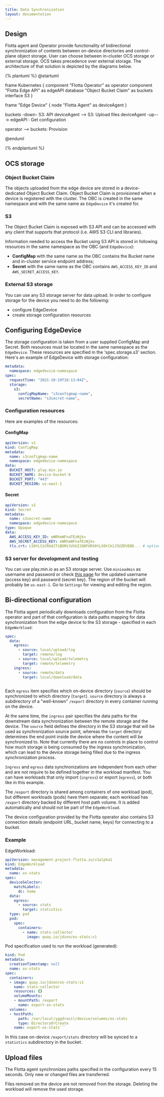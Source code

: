 ```yaml
---
title: Data Synchronization
layout: documentation
---
```



## Design

Flotta agent and Operator provide functionality of bidirectional synchronization of contents between 
on-device directories and control-plane object storage. User can choose between
in-cluster OCS storage or external storage. OCS takes precedence over external
storage. The architecture of that solution is depicted by the diagrams below.

{% plantuml %}
@startuml

frame Kubernetes {
    component "Flotta Operator" as operator
    component "Flotta Edge API" as edgeAPI
    database "Object Bucket Claim" as buckets
    interface S3
}

frame "Edge Device" {
    node "Flotta Agent" as deviceAgent
}

buckets -down- S3: API
deviceAgent --> S3: Upload files
deviceAgent -up---> edgeAPI : Get configuration

operator --> buckets: Provision

@enduml

{% endplantuml %}

## OCS storage

### Object Bucket Claim

The objects uploaded from the edge device are stored in a device-dedicated
Object Bucket Claim. Object Bucket Claim is provisioned when a device is
registered with the cluster. The OBC is created in the same namespace and with
the same name as `EdgeDevice` it's created for.

### S3
The Object Bucket Claim is exposed with S3 API and can be accessed with any
client that supports that protocol (i.e. AWS S3 CLI and libraries).

Information needed to access the Bucket using S3 API is stored in following
resources in the same namespace as the OBC (and `EdgeDevice`):

* **ConfigMap** with the same name as the OBC contains the Bucket name and in-cluster service endpoint address;
* **Secret** with the same name as the OBC contains `AWS_ACCESS_KEY_ID` and `AWS_SECRET_ACCESS_KEY`.

### External S3 storage

You can use any S3 storage server for data upload.
In order to configure storage for the device you need to do the following:
- configure EdgeDevice
- create storage configuration resources

## Configuring EdgeDevice
The storage configuration is taken from a user supplied ConfigMap and Secret.
Both resources must be located in the same namespace as the `EdgeDevice`.
These resources are specified in the 'spec.storage.s3' section. Here's an
example of EdgeDevice with storage configuration:

```yml
metadata:
  namespace: edgedevice-namespace
spec:
  requestTime: "2021-10-19T18:13:04Z",
  storage:
    s3:
      configMapName: "s3configmap-name",
      secretName: "s3secret-name",
```

### Configuration resources

Here are examples of the resources:

#### ConfigMap

```yml
apiVersion: v1
kind: ConfigMap
metadata:
  name: s3configmap-name
  namespace: edgedevice-namespace
data:
  BUCKET_HOST: play.min.io
  BUCKET_NAME: device-bucket-6
  BUCKET_PORT: "443"
  BUCKET_REGION: us-east-1
```

#### Secret

```yml
apiVersion: v1
kind: Secret
metadata:
  name: s3secret-name
  namespace: edgedevice-namespace
type: Opaque
data:
  AWS_ACCESS_KEY_ID: eWRheWFnaTEzNjk=
  AWS_SECRET_ACCESS_KEY: eWRheWFnaTEzNjk=
  tls.crt: LS0tLS1CRUdJTiBDRVJUSUZJQ0FURS0tLS0tCk1JSUZDVEND... # optional
```

### S3 server for development and testing

You can use play.min.io as an S3 storage server.
Use `minioadmin` as username and password or check [this
page](https://docs.min.io/minio/baremetal/console/minio-console.html#minio-console)
for the updated username (access key) and password (secret key).
The region of the bucket will probably be `us-east-1`.
Go to `Settings` for viewing and editing the region.


## Bi-directional configuration

The Flotta agent periodically downloads configuration from the Flotta operator
and part of that configuration is data paths mapping for data synchronization 
from the edge device to the S3 storage - specified in each `EdgeWorkload`:

```yaml
spec:
  data:
    egress:
      - source: local/upload/log
        target: remote/log
      - source: local/upload/telemetry
        target: remote/telemetry
    ingress:
      - source: remote/data
        target: local/download/data
      
```

Each `egress` item specifies which on-device directory (`source`) should be
synchronized to which directory (`target`). `source` directory is always a
subdirectory of a "well-known" `/export` directory in every container running on
the device.

At the same time, the `ingress` pair specifies the data paths for the downstream data synchronization
between the remote storage and the device. The `source` field defines the directory in the S3 storage
that will be used as synchronization source point, whereas the `target` directory determines the end point
inside the device where the content will be synchronized to. Note that currently there are no controls in place
to control how much storage is being consumed by the ingress synchronization, which can lead to the device storage
being filled due to the ingress synchronization process.

`Ingress` and `egress` data synchronizations are independent from each other and are not require to be defined together in the workload manifest. You can have workloads that only import (`ingress`) or export (`egress`), or both like in this example. 

The `/export` directory is shared among containers of one workload (pod), but
different workloads (pods) have them separate; each workload has `/export`
directory backed by different host path volume. It is added automatically and
should not be part of the `EdgeWorkload`.

The device configuration provided by the Flotta operator also contains S3
connection details (endpoint URL, bucket name, keys) for connecting to a bucket.

### Example

EdgeWorkload:
```yaml
apiVersion: management.project-flotta.io/v1alpha1
kind: EdgeWorkload
metadata:
  name: os-stats
spec:
  deviceSelector:
    matchLabels:
      dc: home
  data:
    egress:
      - source: stats
        target: statistics
  type: pod
  pod:
    spec:
      containers:
        - name: stats-collector
          image: quay.io/jdzon/os-stats:v1
```

Pod specification used to run the workload (generated):

```yaml
kind: Pod
metadata:
  creationTimestamp: null
  name: os-stats
spec:
  containers:
  - image: quay.io/jdzon/os-stats:v1
    name: stats-collector
    resources: {}
    volumeMounts:
    - mountPath: /export
      name: export-os-stats
  volumes:
  - hostPath:
      path: /var/local/yggdrasil/device/volumes/os-stats
      type: DirectoryOrCreate
    name: export-os-stats```
```

In this case on-device `/export/stats` directory will be synced to a
`statistics` subdirectory in the bucket.

## Upload files

The Flotta agent synchronizes paths specified in the configuration every 15
seconds. Only new or changed files are transferred.

Files removed on the device are not removed from the storage. Deleting the workload will remove the used storage.
